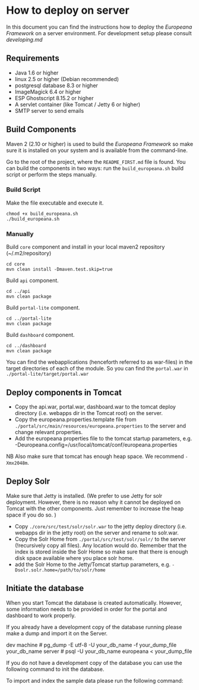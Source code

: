 # How to deploy on server #

In this document you can find the instructions how to deploy the *Europeana Framework* on a server environment. For development
setup please consult *developing.md*


## Requirements ##

- Java 1.6 or higher
- linux 2.5 or higher (Debian recommended)
- postgresql database 8.3 or higher
- ImageMagick 6.4 or higher
- ESP Ghostscript 8.15.2 or higher
- A servlet container (like Tomcat / Jetty 6 or higher)
- SMTP server to send emails


## Build Components ##

Maven 2 (2.10 or higher) is used to build the _Europeana Framework_ so make sure it is installed on your system and is available from the command-line. 

Go to the root of the project, where the `README_FIRST.md` file is found. You can build the components in two ways: run the `build_europeana.sh` build script or perform the steps manually.

### Build Script ###

Make the file executable and execute it.

	chmod +x build_europeana.sh
	./build_europeana.sh

### Manually ###


Build `core` component and install in your local maven2 repository (~/.m2/repository)	

	cd core
	mvn clean install -Dmaven.test.skip=true

Build `api` component.

	cd ../api
	mvn clean package

Build `portal-lite` component. 

	cd ../portal-lite
	mvn clean package

Build `dashboard` component. 

	cd ../dashboard
	mvn clean package

You can find the webapplications (henceforth referred to as war-files) in the target directories of each of the module. So you can find the `portal.war` in `./portal-lite/target/portal.war`

## Deploy components in Tomcat ##

* Copy the api.war, portal.war, dashboard.war to the tomcat deploy directory (i.e. webapps dir in the
Tomcat root) on the server.
* Copy the europeana.properties.template file from `./portal/src/main/resources/europeana.properties` to the server and change
relevant properties.
* Add the europeana properties file to the tomcat startup parameters, e.g. -Deuropeana.config=/usr/local/tomcat/conf/europeana.properties

NB Also make sure that tomcat has enough heap space. We recommend `-Xmx2048m`.

## Deploy Solr ##


Make sure that Jetty is installed. (We prefer to use Jetty for solr deployment. However, there is no reason why it cannot
be deployed on Tomcat with the other components. Just remember to increase the heap space if you do so. )
* Copy `./core/src/test/solr/solr.war` to the jetty deploy directory (i.e. webapps dir in the
jetty root) on the server and rename to solr.war.
* Copy the Solr Home from `./portal/src/test/solr/solr/` to the server (!recursively copy all files). Any location would do.
Remember that the index is stored inside the Solr Home so make sure that there is enough disk space available where you place solr home.
* add the Solr Home to the Jetty/Tomcat startup parameters, e.g. `-Dsolr.solr.home=/path/to/solr/home`


## Initiate the database ##

When you start Tomcat the database is created automatically. However, some information needs to be provided in order for
the portal and dashboard to work properly.

If you already have a development copy of the database running please make a dump and import it on the Server.

dev machine # pg_dump -E utf-8 -U your_db_name -f your_dump_file your_db_name
server      # psql -U your_db_name europeana < your_dump_file

If you do not have a development copy of the database you can use the following command to init the database.
<!--
	TODO add command to init db.
--> 

To import and index the sample data please run the following command:
